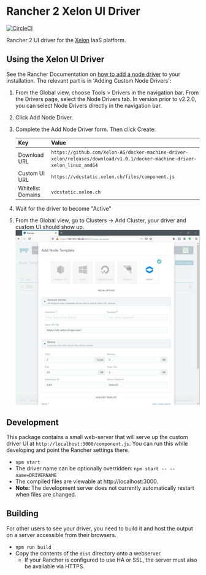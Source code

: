 # Rancher 2 Xelon UI Driver

[![CircleCI](https://circleci.com/gh/Xelon-AG/ui-driver-xelon.svg?style=shield)](https://circleci.com/gh/Xelon-AG/ui-driver-xelon)

Rancher 2 UI driver for the [Xelon](https://www.xelon.ch/) IaaS platform.


## Using the Xelon UI Driver

See the Rancher Documentation on [how to add a node driver](https://rancher.com/docs/rancher/v2.x/en/admin-settings/drivers/node-drivers/)
to your installation. The relevant part is in 'Adding Custom Node Drivers':

1. From the Global view, choose Tools > Drivers in the navigation bar. From the Drivers page, select the Node Drivers tab. In version prior
to v2.2.0, you can select Node Drivers directly in the navigation bar.
2. Click Add Node Driver.
3. Complete the Add Node Driver form. Then click Create:

    | Key               | Value                                                                                                                      |
    | ----------------- | -------------------------------------------------------------------------------------------------------------------------- |
    | Download URL      | `https://github.com/Xelon-AG/docker-machine-driver-xelon/releases/download/v1.0.1/docker-machine-driver-xelon_linux_amd64` |
    | Custom UI URL     | `https://vdcstatic.xelon.ch/files/component.js`                                        |
    | Whitelist Domains | `vdcstatic.xelon.ch`                                                                                                               |

4. Wait for the driver to become "Active"
5. From the Global view, go to Clusters -> Add Cluster, your driver and custom UI should show up.
![Configuration screen](docs/configuration-screen.png)


## Development

This package contains a small web-server that will serve up the custom driver UI at `http://localhost:3000/component.js`. You can run this
while developing and point the Rancher settings there.
* `npm start`
* The driver name can be optionally overridden: `npm start -- --name=DRIVERNAME`
* The compiled files are viewable at http://localhost:3000.
* **Note:** The development server does not currently automatically restart when files are changed.

## Building

For other users to see your driver, you need to build it and host the output on a server accessible from their browsers.

* `npm run build`
* Copy the contents of the `dist` directory onto a webserver.
  * If your Rancher is configured to use HA or SSL, the server must also be available via HTTPS.
